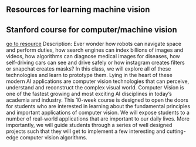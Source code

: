 ## Resources for learning machine vision

## Stanford course for computer/machine vision
[go to resource](http://vision.stanford.edu/teaching/cs131_fall2021/index.html?fbclid=IwAR0vF2_Pv9a-l7YIwVs--3QL4SpwwZCfUw_aV-vTbT-JeooAXHjQ_qsVqOQ)
	Description: Ever wonder how robots can navigate space and perform duties, how search engines can index billions of images and videos, how algorithms can diagnose medical images for diseases, how self-driving cars can see and drive safely or how instagram creates filters or snapchat creates masks? In this class, we will explore all of these technologies and learn to prototype them. Lying in the heart of these modern AI applications are computer vision technologies that can perceive, understand and reconstruct the complex visual world. Computer Vision is one of the fastest growing and most exciting AI disciplines in today’s academia and industry. This 10-week course is designed to open the doors for students who are interested in learning about the fundamental principles and important applications of computer vision. We will expose students to a number of real-world applications that are important to our daily lives. More importantly, we will guide students through a series of well designed projects such that they will get to implement a few interesting and cutting-edge computer vision algorithms.
